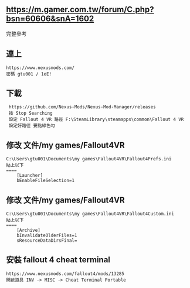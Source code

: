 https://m.gamer.com.tw/forum/C.php?bsn=60606&snA=1602
---
完整參考


連上
---
	https://www.nexusmods.com/
	密碼 gtu001 / 1eE!


下載
---
	 https://github.com/Nexus-Mods/Nexus-Mod-Manager/releases
	 按 Stop Searching
	 設定 Fallout 4 VR 路徑 F:\SteamLibrary\steamapps\common\Fallout 4 VR
	 設定好路徑 要點綠色勾


修改 文件/my games/Fallout4VR
---
	C:\Users\gtu001\Documents\my games\Fallout4VR\Fallout4Prefs.ini
	貼上以下
	====
		[Launcher]
		bEnableFileSelection=1


修改 文件/my games/Fallout4VR
---
	C:\Users\gtu001\Documents\my games\Fallout4VR\Fallout4Custom.ini
	貼上以下
	====
		[Archive]
		bInvalidateOlderFiles=1
		sResourceDataDirsFinal=



安裝 fallout 4 cheat terminal
---
	https://www.nexusmods.com/fallout4/mods/13285
	開啟道具 INV -> MISC -> Cheat Terminal Portable